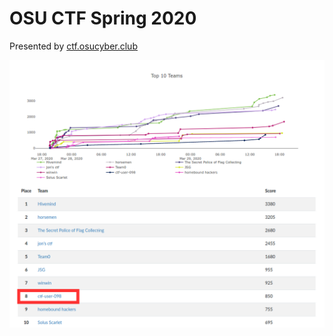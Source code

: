 # OSU CTF Spring 2020

Presented by [ctf.osucyber.club](https://ctf.osucyber.club/)

![rank](rank.png)
